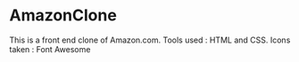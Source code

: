 # AmazonClone
This is a front end clone of Amazon.com. Tools used : HTML and CSS. Icons taken : Font Awesome
